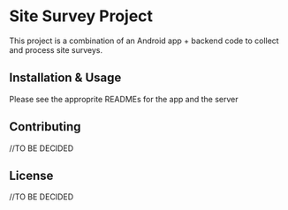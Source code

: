 # Site Survey Project

This project is a combination of an Android app + backend code to collect and process site surveys.

## Installation & Usage

Please see the approprite READMEs for the app and the server

## Contributing

//TO BE DECIDED

## License

//TO BE DECIDED